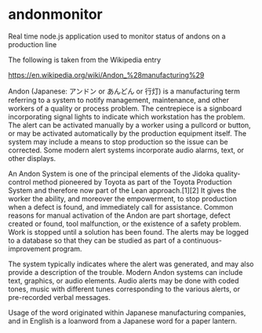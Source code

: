 # andonmonitor
Real time node.js application used to monitor status of andons on a production line

The following is taken from the Wikipedia entry

https://en.wikipedia.org/wiki/Andon_%28manufacturing%29

Andon (Japanese: アンドン or あんどん or 行灯) is a manufacturing term referring to a system to notify management, maintenance, and other workers of a quality or process problem. The centrepiece is a signboard incorporating signal lights to indicate which workstation has the problem. The alert can be activated manually by a worker using a pullcord or button, or may be activated automatically by the production equipment itself. The system may include a means to stop production so the issue can be corrected. Some modern alert systems incorporate audio alarms, text, or other displays.

An Andon System is one of the principal elements of the Jidoka quality-control method pioneered by Toyota as part of the Toyota Production System and therefore now part of the Lean approach.[1][2] It gives the worker the ability, and moreover the empowerment, to stop production when a defect is found, and immediately call for assistance. Common reasons for manual activation of the Andon are part shortage, defect created or found, tool malfunction, or the existence of a safety problem. Work is stopped until a solution has been found. The alerts may be logged to a database so that they can be studied as part of a continuous-improvement program.

The system typically indicates where the alert was generated, and may also provide a description of the trouble. Modern Andon systems can include text, graphics, or audio elements. Audio alerts may be done with coded tones, music with different tunes corresponding to the various alerts, or pre-recorded verbal messages.

Usage of the word originated within Japanese manufacturing companies, and in English is a loanword from a Japanese word for a paper lantern.
